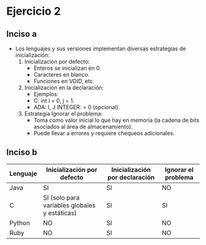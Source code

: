 # Ejercicio 2
## Inciso a
- Los lenguajes y sus versiones implementan diversas estrategias de inicialización:  
     1. Inicialización por defecto:  
         - Enteros se inicializan en 0. 
         - Caracteres en blanco. 
         - Funciones en VOID, etc. 
     2. Inicialización en la declaración:  
         - Ejemplos:  
         - C: int i = 0, j = 1. 
         - ADA: I, J INTEGER: = 0 (opcional). 
     3. Estrategia Ignorar el problema:  
         - Toma como valor inicial lo que hay en memoria (la cadena de bits asociados al área de almacenamiento).
         - Puede llevar a errores y requiere chequeos adicionales. 

## Inciso b

| Lenguaje | Inicialización por defecto | Inicialización por declaración | Ignorar el problema |
| --- | --- | --- | --- |
| Java | SI | SI | NO |
| C | SI (solo para variables globales y estáticas) | SI | SI |
| Python | NO | SI | NO |
| Ruby | NO | SI | NO |